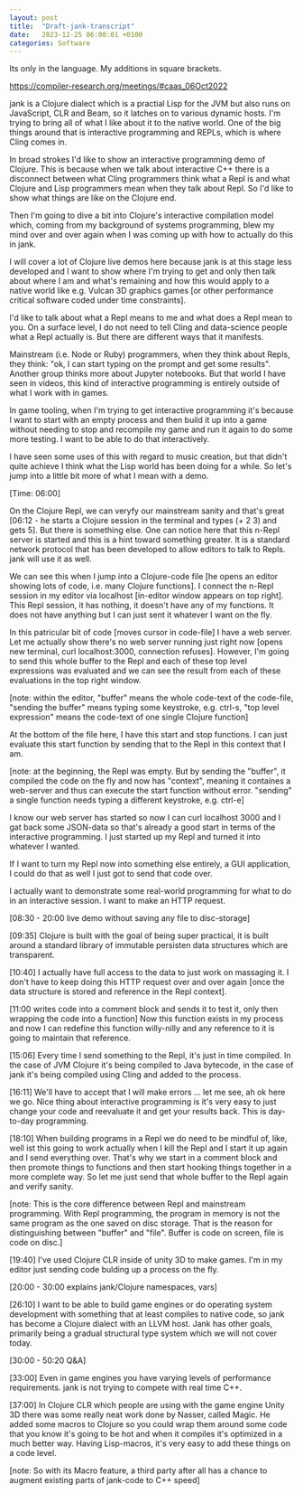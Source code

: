 ```yaml
---
layout: post
title:  "Draft-jank-transcript"
date:   2023-12-25 06:00:01 +0100
categories: Software
---
```


Its only in the language.
My additions in square brackets.

https://compiler-research.org/meetings/#caas_06Oct2022

jank is a Clojure dialect which is a practial Lisp for the JVM but also runs on JavaScript, CLR and Beam, so it latches on to various dynamic hosts. I'm trying to bring all of what I like about it to the native world. One of the big things around that is interactive programming and REPLs, which is where Cling comes in.

In broad strokes I'd like to show an interactive programming demo of Clojure. This is because when we talk about interactive C++ there is a disconnect between what Cling programmers think what a Repl is and what Clojure and Lisp programmers mean when they talk about Repl. So I'd like to show what things are like on the Clojure end.

Then I'm going to dive a bit into Clojure's interactive compilation model which, coming from my background of systems programming, blew my mind over and over again when I was coming up with how to actually do this in jank.

I will cover a lot of Clojure live demos here because jank is at this stage less developed and I want to show where I'm trying to get and only then talk about where I am and what's remaining and how this would apply to a native world like e.g. Vulcan 3D graphics games [or other performance critical software coded under time constraints].

I'd like to talk about what a Repl means to me and what does a Repl mean to you. On a surface level, I do not need to tell Cling and data-science people what a Repl actually is. But there are different ways that it manifests.

Mainstream (i.e. Node or Ruby) programmers, when they think about Repls, they think: "ok, I can start typing on the prompt and get some results". Another group thinks more about Jupyter notebooks. But that world I have seen in videos, this kind of interactive programming is entirely outside of what I work with in games.

In game tooling, when I'm trying to get interactive programming it's because I want to start with an empty process and then build it up into a game without needing to stop and recompile my game and run it again to do some more testing. I want to be able to do that interactively.

I have seen some uses of this with regard to music creation, but that didn't quite achieve I think what the Lisp world has been doing for a while. So let's jump into a little bit more of what I mean with a demo.

[Time: 06:00]

On the Clojure Repl, we can veryfy our mainstream sanity and that's great [06:12 - he starts a Clojure session in the terminal and types (+ 2 3) and gets 5]. But there is something else. One can notice here that this n-Repl server is started and this is a hint toward something greater. It is a standard network protocol that has been developed to allow editors to talk to Repls. jank will use it as well.

We can see this when I jump into a Clojure-code file [he opens an editor showing lots of code, i.e. many Clojure functions]. I connect the n-Repl session in my editor via localhost [in-editor window appears on top right]. This Repl session, it has nothing, it doesn't have any of my functions. It does not have anything but I can just sent it whatever I want on the fly.

In this patricular bit of code [moves cursor in code-file] I have a web server. Let me actually show there's no web server running just right now [opens new terminal, curl localhost:3000, connection refuses]. However, I'm going to send this whole buffer to the Repl and each of these top level expressions was evaluated and we can see the result from each of these evaluations in the top right window.

[note: within the editor, "buffer" means the whole code-text of the code-file, "sending the buffer" means typing some keystroke, e.g. ctrl-s, "top level expression" means the code-text of one single Clojure function]

At the bottom of the file here, I have this start and stop functions. I can just evaluate this start function by sending that to the Repl in this context that I am.

[note: at the beginning, the Repl was empty. But by sending the "buffer", it compiled the code on the fly and now has "context", meaning it containes a web-server and thus can execute the start function without error. "sending" a single function needs typing a different keystroke, e.g. ctrl-e]

I know our web server has started so now I can curl localhost 3000 and I gat back some JSON-data so that's already a good start in terms of the interactive programming. I just started up my Repl and turned it into whatever I wanted.

If I want to turn my Repl now into something else entirely, a GUI application, I could do that as well I just got to send that code over.

I actually want to demonstrate some real-world programming for what to do in an interactive session. I want to make an HTTP request.

[08:30 - 20:00 live demo without saving any file to disc-storage]

[09:35] Clojure is built with the goal of being super practical, it is built around a standard library of immutable persisten data structures which are transparent.

[10:40] I actually have full access to the data to just work on massaging it. I don't have to keep doing this HTTP request over and over again [once the data structure is stored and reference in the Repl context].

[11:00 writes code into a comment block and sends it to test it, only then wrapping the code into a function] Now this function exists in my process and now I can redefine this function willy-nilly and any reference to it is going to maintain that reference.

[15:06] Every time I send something to the Repl, it's just in time compiled. In the case of JVM Clojure it's being compiled to Java bytecode, in the case of jank it's being compiled using Cling and added to the process.

[16:11] We'll have to accept that I will make errors ... let me see, ah ok here we go. Nice thing about interactive programming is it's very easy to just change your code and reevaluate it and get your results back. This is day-to-day programming.

[18:10] When building programs in a Repl we do need to be mindful of, like, well ist this going to work actually when I kill the Repl and I start it up again and I send everything over. That's why we start in a comment block and then promote things to functions and then start hooking things together in a more complete way. So let me just send that whole buffer to the Repl again and verify sanity.

[note: This is the core difference between Repl and mainstream programming. With Repl programming, the program in memory is not the same program as the one saved on disc storage. That is the reason for distinguishing between "buffer" and "file". Buffer is code on screen, file is code on disc.]

[19:40] I've used Clojure CLR inside of unity 3D to make games. I'm in my editor just sending code bulding up a process on the fly.

[20:00 - 30:00 explains jank/Clojure namespaces, vars]

[26:10] I want to be able to build game engines or do operating system development with something that at least compiles to native code, so jank has become a Clojure dialect with an LLVM host. Jank has other goals, primarily being a gradual structural type system which we will not cover today.

[30:00 - 50:20 Q&A]

[33:00] Even in game engines you have varying levels of performance requirements. jank is not trying to compete with real time C++.

[37:00] In Clojure CLR which people are using with the game engine Unity 3D there was some really neat work done by Nasser, called Magic. He added some macros to Clojure so you could wrap them around some code that you know it's going to be hot and when it compiles it's optimized in a much better way. Having Lisp-macros, it's very easy to add these things on a code level.

[note: So with its Macro feature, a third party after all has a chance to augment existing parts of jank-code to C++ speed]
